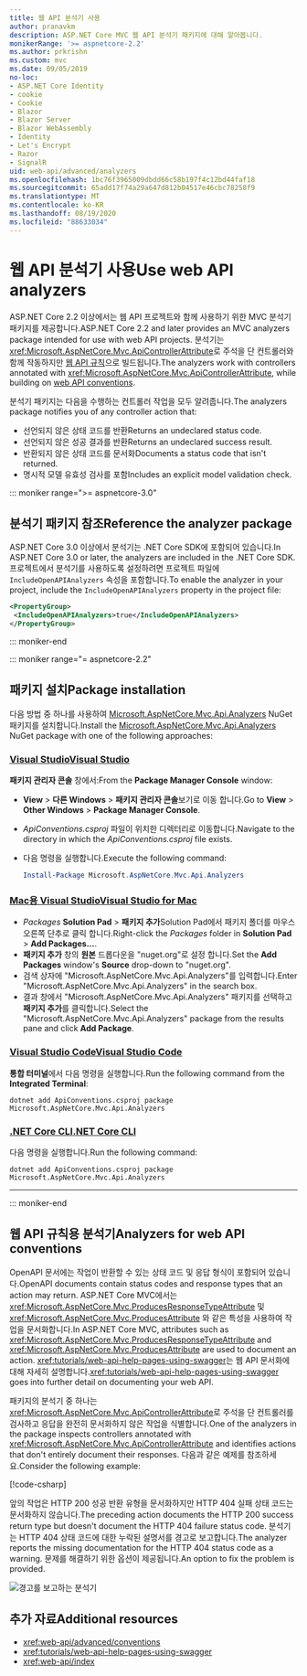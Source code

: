 ```yaml
---
title: 웹 API 분석기 사용
author: pranavkm
description: ASP.NET Core MVC 웹 API 분석기 패키지에 대해 알아봅니다.
monikerRange: '>= aspnetcore-2.2'
ms.author: prkrishn
ms.custom: mvc
ms.date: 09/05/2019
no-loc:
- ASP.NET Core Identity
- cookie
- Cookie
- Blazor
- Blazor Server
- Blazor WebAssembly
- Identity
- Let's Encrypt
- Razor
- SignalR
uid: web-api/advanced/analyzers
ms.openlocfilehash: 1bc76f3965009dbdd66c58b197f4c12bd44faf18
ms.sourcegitcommit: 65add17f74a29a647d812b04517e46cbc78258f9
ms.translationtype: MT
ms.contentlocale: ko-KR
ms.lasthandoff: 08/19/2020
ms.locfileid: "88633034"
---
```

# <a name="use-web-api-analyzers"></a><span data-ttu-id="0224a-103">웹 API 분석기 사용</span><span class="sxs-lookup"><span data-stu-id="0224a-103">Use web API analyzers</span></span>

<span data-ttu-id="0224a-104">ASP.NET Core 2.2 이상에서는 웹 API 프로젝트와 함께 사용하기 위한 MVC 분석기 패키지를 제공합니다.</span><span class="sxs-lookup"><span data-stu-id="0224a-104">ASP.NET Core 2.2 and later provides an MVC analyzers package intended for use with web API projects.</span></span> <span data-ttu-id="0224a-105">분석기는 <xref:Microsoft.AspNetCore.Mvc.ApiControllerAttribute>로 주석을 단 컨트롤러와 함께 작동하지만 [웹 API 규칙](xref:web-api/advanced/conventions)으로 빌드됩니다.</span><span class="sxs-lookup"><span data-stu-id="0224a-105">The analyzers work with controllers annotated with <xref:Microsoft.AspNetCore.Mvc.ApiControllerAttribute>, while building on [web API conventions](xref:web-api/advanced/conventions).</span></span>

<span data-ttu-id="0224a-106">분석기 패키지는 다음을 수행하는 컨트롤러 작업을 모두 알려줍니다.</span><span class="sxs-lookup"><span data-stu-id="0224a-106">The analyzers package notifies you of any controller action that:</span></span>

* <span data-ttu-id="0224a-107">선언되지 않은 상태 코드를 반환</span><span class="sxs-lookup"><span data-stu-id="0224a-107">Returns an undeclared status code.</span></span>
* <span data-ttu-id="0224a-108">선언되지 않은 성공 결과를 반환</span><span class="sxs-lookup"><span data-stu-id="0224a-108">Returns an undeclared success result.</span></span>
* <span data-ttu-id="0224a-109">반환되지 않은 상태 코드를 문서화</span><span class="sxs-lookup"><span data-stu-id="0224a-109">Documents a status code that isn't returned.</span></span>
* <span data-ttu-id="0224a-110">명시적 모델 유효성 검사를 포함</span><span class="sxs-lookup"><span data-stu-id="0224a-110">Includes an explicit model validation check.</span></span>

::: moniker range=">= aspnetcore-3.0"

## <a name="reference-the-analyzer-package"></a><span data-ttu-id="0224a-111">분석기 패키지 참조</span><span class="sxs-lookup"><span data-stu-id="0224a-111">Reference the analyzer package</span></span>

<span data-ttu-id="0224a-112">ASP.NET Core 3.0 이상에서 분석기는 .NET Core SDK에 포함되어 있습니다.</span><span class="sxs-lookup"><span data-stu-id="0224a-112">In ASP.NET Core 3.0 or later, the analyzers are included in the .NET Core SDK.</span></span> <span data-ttu-id="0224a-113">프로젝트에서 분석기를 사용하도록 설정하려면 프로젝트 파일에 `IncludeOpenAPIAnalyzers` 속성을 포함합니다.</span><span class="sxs-lookup"><span data-stu-id="0224a-113">To enable the analyzer in your project, include the `IncludeOpenAPIAnalyzers` property in the project file:</span></span>

```xml
<PropertyGroup>
 <IncludeOpenAPIAnalyzers>true</IncludeOpenAPIAnalyzers>
</PropertyGroup>
```

::: moniker-end

::: moniker range="= aspnetcore-2.2"

## <a name="package-installation"></a><span data-ttu-id="0224a-114">패키지 설치</span><span class="sxs-lookup"><span data-stu-id="0224a-114">Package installation</span></span>

<span data-ttu-id="0224a-115">다음 방법 중 하나를 사용하여 [Microsoft.AspNetCore.Mvc.Api.Analyzers](https://www.nuget.org/packages/Microsoft.AspNetCore.Mvc.Api.Analyzers) NuGet 패키지를 설치합니다.</span><span class="sxs-lookup"><span data-stu-id="0224a-115">Install the [Microsoft.AspNetCore.Mvc.Api.Analyzers](https://www.nuget.org/packages/Microsoft.AspNetCore.Mvc.Api.Analyzers) NuGet package with one of the following approaches:</span></span>

### <a name="visual-studio"></a>[<span data-ttu-id="0224a-116">Visual Studio</span><span class="sxs-lookup"><span data-stu-id="0224a-116">Visual Studio</span></span>](#tab/visual-studio)

<span data-ttu-id="0224a-117">**패키지 관리자 콘솔** 창에서:</span><span class="sxs-lookup"><span data-stu-id="0224a-117">From the **Package Manager Console** window:</span></span>
  * <span data-ttu-id="0224a-118">**View** > **다른 Windows** > **패키지 관리자 콘솔**보기로 이동 합니다.</span><span class="sxs-lookup"><span data-stu-id="0224a-118">Go to **View** > **Other Windows** > **Package Manager Console**.</span></span>
  * <span data-ttu-id="0224a-119">*ApiConventions.csproj* 파일이 위치한 디렉터리로 이동합니다.</span><span class="sxs-lookup"><span data-stu-id="0224a-119">Navigate to the directory in which the *ApiConventions.csproj* file exists.</span></span>
  * <span data-ttu-id="0224a-120">다음 명령을 실행합니다.</span><span class="sxs-lookup"><span data-stu-id="0224a-120">Execute the following command:</span></span>

    ```powershell
    Install-Package Microsoft.AspNetCore.Mvc.Api.Analyzers
    ```

### <a name="visual-studio-for-mac"></a>[<span data-ttu-id="0224a-121">Mac용 Visual Studio</span><span class="sxs-lookup"><span data-stu-id="0224a-121">Visual Studio for Mac</span></span>](#tab/visual-studio-mac)

* <span data-ttu-id="0224a-122">*Packages* **Solution Pad** > **패키지 추가**Solution Pad에서 패키지 폴더를 마우스 오른쪽 단추로 클릭 합니다.</span><span class="sxs-lookup"><span data-stu-id="0224a-122">Right-click the *Packages* folder in **Solution Pad** > **Add Packages...**.</span></span>
* <span data-ttu-id="0224a-123">**패키지 추가** 창의 **원본** 드롭다운을 "nuget.org"로 설정 합니다.</span><span class="sxs-lookup"><span data-stu-id="0224a-123">Set the **Add Packages** window's **Source** drop-down to "nuget.org".</span></span>
* <span data-ttu-id="0224a-124">검색 상자에 "Microsoft.AspNetCore.Mvc.Api.Analyzers"를 입력합니다.</span><span class="sxs-lookup"><span data-stu-id="0224a-124">Enter "Microsoft.AspNetCore.Mvc.Api.Analyzers" in the search box.</span></span>
* <span data-ttu-id="0224a-125">결과 창에서 "Microsoft.AspNetCore.Mvc.Api.Analyzers" 패키지를 선택하고 **패키지 추가**를 클릭합니다.</span><span class="sxs-lookup"><span data-stu-id="0224a-125">Select the "Microsoft.AspNetCore.Mvc.Api.Analyzers" package from the results pane and click **Add Package**.</span></span>

### <a name="visual-studio-code"></a>[<span data-ttu-id="0224a-126">Visual Studio Code</span><span class="sxs-lookup"><span data-stu-id="0224a-126">Visual Studio Code</span></span>](#tab/visual-studio-code)

<span data-ttu-id="0224a-127">**통합 터미널**에서 다음 명령을 실행합니다.</span><span class="sxs-lookup"><span data-stu-id="0224a-127">Run the following command from the **Integrated Terminal**:</span></span>

```dotnetcli
dotnet add ApiConventions.csproj package Microsoft.AspNetCore.Mvc.Api.Analyzers
```

### <a name="net-core-cli"></a>[<span data-ttu-id="0224a-128">.NET Core CLI</span><span class="sxs-lookup"><span data-stu-id="0224a-128">.NET Core CLI</span></span>](#tab/netcore-cli)

<span data-ttu-id="0224a-129">다음 명령을 실행합니다.</span><span class="sxs-lookup"><span data-stu-id="0224a-129">Run the following command:</span></span>

```dotnetcli
dotnet add ApiConventions.csproj package Microsoft.AspNetCore.Mvc.Api.Analyzers
```

---

::: moniker-end

## <a name="analyzers-for-web-api-conventions"></a><span data-ttu-id="0224a-130">웹 API 규칙용 분석기</span><span class="sxs-lookup"><span data-stu-id="0224a-130">Analyzers for web API conventions</span></span>

<span data-ttu-id="0224a-131">OpenAPI 문서에는 작업이 반환할 수 있는 상태 코드 및 응답 형식이 포함되어 있습니다.</span><span class="sxs-lookup"><span data-stu-id="0224a-131">OpenAPI documents contain status codes and response types that an action may return.</span></span> <span data-ttu-id="0224a-132">ASP.NET Core MVC에서는 <xref:Microsoft.AspNetCore.Mvc.ProducesResponseTypeAttribute> 및 <xref:Microsoft.AspNetCore.Mvc.ProducesAttribute> 와 같은 특성을 사용하여 작업을 문서화합니다.</span><span class="sxs-lookup"><span data-stu-id="0224a-132">In ASP.NET Core MVC, attributes such as <xref:Microsoft.AspNetCore.Mvc.ProducesResponseTypeAttribute> and <xref:Microsoft.AspNetCore.Mvc.ProducesAttribute> are used to document an action.</span></span> <span data-ttu-id="0224a-133"><xref:tutorials/web-api-help-pages-using-swagger>는 웹 API 문서화에 대해 자세히 설명합니다.</span><span class="sxs-lookup"><span data-stu-id="0224a-133"><xref:tutorials/web-api-help-pages-using-swagger> goes into further detail on documenting your web API.</span></span>

<span data-ttu-id="0224a-134">패키지의 분석기 중 하나는 <xref:Microsoft.AspNetCore.Mvc.ApiControllerAttribute>로 주석을 단 컨트롤러를 검사하고 응답을 완전히 문서화하지 않은 작업을 식별합니다.</span><span class="sxs-lookup"><span data-stu-id="0224a-134">One of the analyzers in the package inspects controllers annotated with <xref:Microsoft.AspNetCore.Mvc.ApiControllerAttribute> and identifies actions that don't entirely document their responses.</span></span> <span data-ttu-id="0224a-135">다음과 같은 예제를 참조하세요.</span><span class="sxs-lookup"><span data-stu-id="0224a-135">Consider the following example:</span></span>

[!code-csharp[](conventions/sample/Controllers/ContactsController.cs?name=missing404docs&highlight=10)]

<span data-ttu-id="0224a-136">앞의 작업은 HTTP 200 성공 반환 유형을 문서화하지만 HTTP 404 실패 상태 코드는 문서화하지 않습니다.</span><span class="sxs-lookup"><span data-stu-id="0224a-136">The preceding action documents the HTTP 200 success return type but doesn't document the HTTP 404 failure status code.</span></span> <span data-ttu-id="0224a-137">분석기는 HTTP 404 상태 코드에 대한 누락된 설명서를 경고로 보고합니다.</span><span class="sxs-lookup"><span data-stu-id="0224a-137">The analyzer reports the missing documentation for the HTTP 404 status code as a warning.</span></span> <span data-ttu-id="0224a-138">문제를 해결하기 위한 옵션이 제공됩니다.</span><span class="sxs-lookup"><span data-stu-id="0224a-138">An option to fix the problem is provided.</span></span>

![경고를 보고하는 분석기](conventions/_static/Analyzer.gif)

## <a name="additional-resources"></a><span data-ttu-id="0224a-140">추가 자료</span><span class="sxs-lookup"><span data-stu-id="0224a-140">Additional resources</span></span>

* <xref:web-api/advanced/conventions>
* <xref:tutorials/web-api-help-pages-using-swagger>
* <xref:web-api/index>
